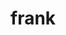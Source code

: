 # frank
<!DOCTYPE html>
<html>
<body>

  <script>
    'use strict';

    let yourName = prompt("What is your name?", "");
    alert(yourName);
  </script>

</body>
</html>
